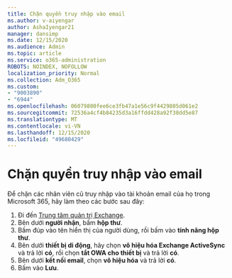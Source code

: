 ```yaml
---
title: Chặn quyền truy nhập vào email
ms.author: v-aiyengar
author: AshaIyengar21
manager: dansimp
ms.date: 12/15/2020
ms.audience: Admin
ms.topic: article
ms.service: o365-administration
ROBOTS: NOINDEX, NOFOLLOW
localization_priority: Normal
ms.collection: Adm_O365
ms.custom:
- "9003890"
- "6944"
ms.openlocfilehash: 06079800fee6ce3fb47a1e56c9f4429805d061e2
ms.sourcegitcommit: 72536a4cf4b84235d3a16ffdd428a92f38dd5e87
ms.translationtype: MT
ms.contentlocale: vi-VN
ms.lasthandoff: 12/15/2020
ms.locfileid: "49680429"
---
```

# <a name="block-access-to-email"></a>Chặn quyền truy nhập vào email

Để chặn các nhân viên cũ truy nhập vào tài khoản email của họ trong Microsoft 365, hãy làm theo các bước sau đây:

1. Đi đến [Trung tâm quản trị Exchange](https://go.microsoft.com/fwlink/?linkid=2138629).
1. Bên dưới **người nhận**, bấm **hộp thư**.
1. Bấm đúp vào tên hiển thị của người dùng, rồi bấm vào **tính năng hộp thư**.
1. Bên dưới **thiết bị di động**, hãy chọn **vô hiệu hóa Exchange ActiveSync** và trả lời **có**, rồi chọn **tắt OWA cho thiết bị** và trả lời **có**.
1. Bên dưới **kết nối email**, chọn **vô hiệu hóa** và trả lời **có**.
1. Bấm vào **Lưu**.
